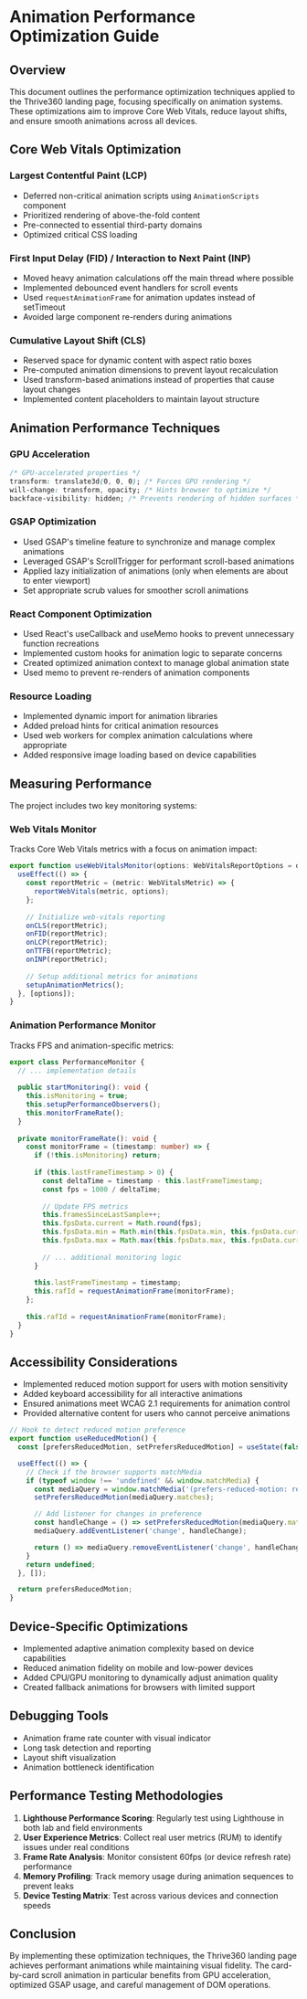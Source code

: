 # Animation Performance Optimization Guide

## Overview
This document outlines the performance optimization techniques applied to the Thrive360 landing page, focusing specifically on animation systems. These optimizations aim to improve Core Web Vitals, reduce layout shifts, and ensure smooth animations across all devices.

## Core Web Vitals Optimization

### Largest Contentful Paint (LCP)
- Deferred non-critical animation scripts using `AnimationScripts` component
- Prioritized rendering of above-the-fold content
- Pre-connected to essential third-party domains
- Optimized critical CSS loading

### First Input Delay (FID) / Interaction to Next Paint (INP)
- Moved heavy animation calculations off the main thread where possible
- Implemented debounced event handlers for scroll events
- Used `requestAnimationFrame` for animation updates instead of setTimeout
- Avoided large component re-renders during animations

### Cumulative Layout Shift (CLS)
- Reserved space for dynamic content with aspect ratio boxes
- Pre-computed animation dimensions to prevent layout recalculation
- Used transform-based animations instead of properties that cause layout changes
- Implemented content placeholders to maintain layout structure

## Animation Performance Techniques

### GPU Acceleration
```css
/* GPU-accelerated properties */
transform: translate3d(0, 0, 0); /* Forces GPU rendering */
will-change: transform, opacity; /* Hints browser to optimize */
backface-visibility: hidden; /* Prevents rendering of hidden surfaces */
```

### GSAP Optimization
- Used GSAP's timeline feature to synchronize and manage complex animations
- Leveraged GSAP's ScrollTrigger for performant scroll-based animations
- Applied lazy initialization of animations (only when elements are about to enter viewport)
- Set appropriate scrub values for smoother scroll animations

### React Component Optimization
- Used React's useCallback and useMemo hooks to prevent unnecessary function recreations
- Implemented custom hooks for animation logic to separate concerns
- Created optimized animation context to manage global animation state
- Used memo to prevent re-renders of animation components

### Resource Loading
- Implemented dynamic import for animation libraries
- Added preload hints for critical animation resources
- Used web workers for complex animation calculations where appropriate
- Added responsive image loading based on device capabilities

## Measuring Performance

The project includes two key monitoring systems:

### Web Vitals Monitor
Tracks Core Web Vitals metrics with a focus on animation impact:
```typescript
export function useWebVitalsMonitor(options: WebVitalsReportOptions = defaultOptions) {
  useEffect(() => {
    const reportMetric = (metric: WebVitalsMetric) => {
      reportWebVitals(metric, options);
    };
    
    // Initialize web-vitals reporting
    onCLS(reportMetric);
    onFID(reportMetric);
    onLCP(reportMetric);
    onTTFB(reportMetric);
    onINP(reportMetric);
    
    // Setup additional metrics for animations
    setupAnimationMetrics();
  }, [options]);
}
```

### Animation Performance Monitor
Tracks FPS and animation-specific metrics:
```typescript
export class PerformanceMonitor {
  // ... implementation details
  
  public startMonitoring(): void {
    this.isMonitoring = true;
    this.setupPerformanceObservers();
    this.monitorFrameRate();
  }
  
  private monitorFrameRate(): void {
    const monitorFrame = (timestamp: number) => {
      if (!this.isMonitoring) return;
      
      if (this.lastFrameTimestamp > 0) {
        const deltaTime = timestamp - this.lastFrameTimestamp;
        const fps = 1000 / deltaTime;
        
        // Update FPS metrics
        this.framesSinceLastSample++;
        this.fpsData.current = Math.round(fps);
        this.fpsData.min = Math.min(this.fpsData.min, this.fpsData.current);
        this.fpsData.max = Math.max(this.fpsData.max, this.fpsData.current);
        
        // ... additional monitoring logic
      }
      
      this.lastFrameTimestamp = timestamp;
      this.rafId = requestAnimationFrame(monitorFrame);
    };
    
    this.rafId = requestAnimationFrame(monitorFrame);
  }
}
```

## Accessibility Considerations

- Implemented reduced motion support for users with motion sensitivity
- Added keyboard accessibility for all interactive animations
- Ensured animations meet WCAG 2.1 requirements for animation control
- Provided alternative content for users who cannot perceive animations

```typescript
// Hook to detect reduced motion preference
export function useReducedMotion() {
  const [prefersReducedMotion, setPrefersReducedMotion] = useState(false);

  useEffect(() => {
    // Check if the browser supports matchMedia
    if (typeof window !== 'undefined' && window.matchMedia) {
      const mediaQuery = window.matchMedia('(prefers-reduced-motion: reduce)');
      setPrefersReducedMotion(mediaQuery.matches);

      // Add listener for changes in preference
      const handleChange = () => setPrefersReducedMotion(mediaQuery.matches);
      mediaQuery.addEventListener('change', handleChange);

      return () => mediaQuery.removeEventListener('change', handleChange);
    }
    return undefined;
  }, []);

  return prefersReducedMotion;
}
```

## Device-Specific Optimizations

- Implemented adaptive animation complexity based on device capabilities
- Reduced animation fidelity on mobile and low-power devices
- Added CPU/GPU monitoring to dynamically adjust animation quality
- Created fallback animations for browsers with limited support

## Debugging Tools

- Animation frame rate counter with visual indicator
- Long task detection and reporting
- Layout shift visualization
- Animation bottleneck identification

## Performance Testing Methodologies

1. **Lighthouse Performance Scoring**: Regularly test using Lighthouse in both lab and field environments
2. **User Experience Metrics**: Collect real user metrics (RUM) to identify issues under real conditions
3. **Frame Rate Analysis**: Monitor consistent 60fps (or device refresh rate) performance
4. **Memory Profiling**: Track memory usage during animation sequences to prevent leaks
5. **Device Testing Matrix**: Test across various devices and connection speeds

## Conclusion

By implementing these optimization techniques, the Thrive360 landing page achieves performant animations while maintaining visual fidelity. The card-by-card scroll animation in particular benefits from GPU acceleration, optimized GSAP usage, and careful management of DOM operations.